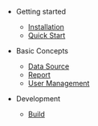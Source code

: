 - Getting started

  - [Installation](installation.md)
  - [Quick Start](quick-start.md)
  
- Basic Concepts

  - [Data Source](data-source.md)
  - [Report](report.md)
  - [User Management](user-management.md)

- Development

  - [Build](build.md)